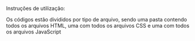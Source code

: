 Instruções de utilização:

Os códigos estão divididos por tipo de arquivo, sendo uma pasta contendo todos os arquivos HTML, uma com todos os arquivos CSS e uma com todos os arquivos JavaScript

